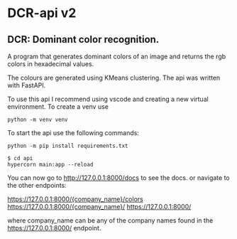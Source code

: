 # DCR-api v2
## DCR: Dominant color recognition.

A program that generates dominant colors of an image and returns the rgb colors in hexadecimal values.

The colours are generated using KMeans clustering.
The api was written with FastAPI.

To use this api I recommend using vscode and creating a new virtual environment.
To create a venv use
```terminal
python -m venv venv
```

To start the api use the following commands:
```terminal
python -m pip install requirements.txt
```
```terminal
$ cd api
hypercorn main:app --reload
```
You can now go to http://127.0.0.1:8000/docs to see the docs.
or navigate to the other endpoints:

https://127.0.0.1:8000/{company_name}/colors
https://127.0.0.1:8000/{company_name}/
https://127.0.0.1:8000/

where company_name can be any of the company names found in the https://127.0.0.1:8000/ endpoint.
